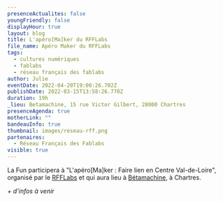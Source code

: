 ```yaml
---
presenceActualites: false
youngFriendly: false
displayHour: true
layout: blog
title: L'apéro[Ma]ker du RFFLabs
file_name: Apéro Maker du RFFLabs
tags:
  - cultures numériques
  - fablabs
  - réseau français des fablabs
author: Julie
eventDate: 2022-04-20T19:00:26.702Z
publishDate: 2022-03-15T13:58:26.770Z
duration: 19h
_lieu: Betamachine, 15 rue Victor Gilbert, 28000 Chartres
presenceAgenda: true
motherLink: ""
bandeauInfo: true
thumbnail: images/reseau-rff.png
partenaires:
  - Réseau Français des Fablabs
visible: true
---
```

La Fun participera à "L'apéro\[Ma]ker : Faire lien en Centre Val-de-Loire", organisé par le [RFFLabs](https://www.fablab.fr/) et qui aura lieu à [Bétamachine](https://www.betamachine.fr/), à Chartres.

*+ d'infos à venir*